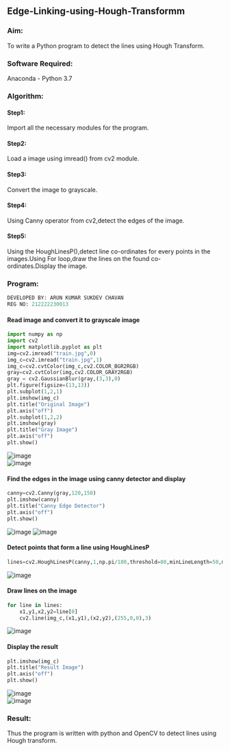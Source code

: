 ## Edge-Linking-using-Hough-Transformm
### Aim:
To write a Python program to detect the lines using Hough Transform.

### Software Required:
Anaconda - Python 3.7

### Algorithm:
#### Step1:

Import all the necessary modules for the program.
#### Step2:

Load a image using imread() from cv2 module.
#### Step3:

Convert the image to grayscale.
#### Step4:

Using Canny operator from cv2,detect the edges of the image.
#### Step5:

Using the HoughLinesP(),detect line co-ordinates for every points in the images.Using For loop,draw the lines on the found co-ordinates.Display the image.
### Program:
```python
DEVELOPED BY: ARUN KUMAR SUKDEV CHAVAN
REG NO: 212222230013
```
#### Read image and convert it to grayscale image
```python
import numpy as np
import cv2
import matplotlib.pyplot as plt
img=cv2.imread("train.jpg",0)
img_c=cv2.imread("train.jpg",1)
img_c=cv2.cvtColor(img_c,cv2.COLOR_BGR2RGB)
gray=cv2.cvtColor(img,cv2.COLOR_GRAY2RGB)
gray = cv2.GaussianBlur(gray,(3,3),0)
plt.figure(figsize=(13,13))
plt.subplot(1,2,1)
plt.imshow(img_c)
plt.title("Original Image")
plt.axis("off")
plt.subplot(1,2,2)
plt.imshow(gray)
plt.title("Gray Image")
plt.axis("off")
plt.show()
```
![image](https://github.com/Yogeshvar005/Edge-Linking-using-Hough-Transformm/assets/113497367/bf8edf52-4bef-4e82-b0a3-38088c97ddb3)            
![image](https://github.com/Yogeshvar005/Edge-Linking-using-Hough-Transformm/assets/113497367/621407fa-ecba-4e37-b250-17cb2cdc7f0a)


#### Find the edges in the image using canny detector and display
```python
canny=cv2.Canny(gray,120,150)
plt.imshow(canny)
plt.title("Canny Edge Detector")
plt.axis("off")
plt.show()
```
![image](https://github.com/Yogeshvar005/Edge-Linking-using-Hough-Transformm/assets/113497367/4b6ca26a-0df1-4551-800e-9c0dfc9a0e5a)
![image](https://github.com/Yogeshvar005/Edge-Linking-using-Hough-Transformm/assets/113497367/a4adfd5e-bf0e-4365-a074-9a3ef783c52a)


#### Detect points that form a line using HoughLinesP
```python
lines=cv2.HoughLinesP(canny,1,np.pi/180,threshold=80,minLineLength=50,maxLineGap=250)
```
![image](https://github.com/Yogeshvar005/Edge-Linking-using-Hough-Transformm/assets/113497367/a1dbac4e-4f78-4923-8775-64c4603b4f2c)

#### Draw lines on the image
```python
for line in lines:
    x1,y1,x2,y2=line[0]
    cv2.line(img_c,(x1,y1),(x2,y2),(255,0,0),3)
```
![image](https://github.com/Yogeshvar005/Edge-Linking-using-Hough-Transformm/assets/113497367/7e793453-130d-4ba1-a03b-230a25dd4b5c)

#### Display the result
```python
plt.imshow(img_c)
plt.title("Result Image")
plt.axis("off")
plt.show()
```
![image](https://github.com/Yogeshvar005/Edge-Linking-using-Hough-Transformm/assets/113497367/451bdf4f-7158-406b-ab6c-42a2ccce063a)    
![image](https://github.com/Yogeshvar005/Edge-Linking-using-Hough-Transformm/assets/113497367/c4f459c2-0b09-44d0-a208-104a2e3a9b84)

### Result:
Thus the program is written with python and OpenCV to detect lines using Hough transform.
